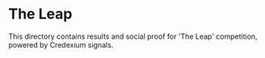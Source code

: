 # The Leap

This directory contains results and social proof for 'The Leap' competition, powered by Credexium signals. 